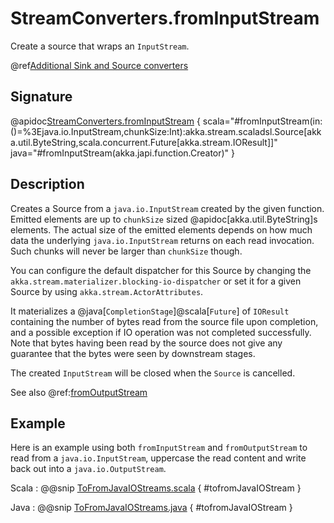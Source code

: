 # StreamConverters.fromInputStream

Create a source that wraps an `InputStream`.

@ref[Additional Sink and Source converters](../index.md#additional-sink-and-source-converters)

## Signature

@apidoc[StreamConverters.fromInputStream](StreamConverters$) { scala="#fromInputStream(in:()=%3Ejava.io.InputStream,chunkSize:Int):akka.stream.scaladsl.Source[akka.util.ByteString,scala.concurrent.Future[akka.stream.IOResult]]" java="#fromInputStream(akka.japi.function.Creator)" }

## Description

Creates a Source from a `java.io.InputStream` created by the given function.  Emitted elements are up to `chunkSize` 
sized @apidoc[akka.util.ByteString]s elements.  The actual size of the emitted elements depends on how much data the 
underlying `java.io.InputStream` returns on each read invocation. Such chunks will  never be larger 
than `chunkSize` though.

You can configure the default dispatcher for this Source by changing 
the `akka.stream.materializer.blocking-io-dispatcher` or set it for a given Source by 
using `akka.stream.ActorAttributes`.

It materializes a @java[`CompletionStage`]@scala[`Future`] of `IOResult` containing the number of bytes read from the source file 
upon completion,  and a possible exception if IO operation was not completed successfully. Note that bytes having
been read by the source does not give any guarantee that the bytes were seen by downstream stages.

The created `InputStream` will be closed when the `Source` is cancelled.

See also @ref:[fromOutputStream](fromOutputStream.md)


## Example

Here is an example using both `fromInputStream` and `fromOutputStream` to read from a `java.io.InputStream`, 
uppercase the read content and write back out into a `java.io.OutputStream`.

Scala
:   @@snip [ToFromJavaIOStreams.scala](/akka-docs/src/test/scala/docs/stream/operators/converters/ToFromJavaIOStreams.scala) { #tofromJavaIOStream }

Java
:   @@snip [ToFromJavaIOStreams.java](/akka-docs/src/test/java/jdocs/stream/operators/converters/ToFromJavaIOStreams.java) { #tofromJavaIOStream }


